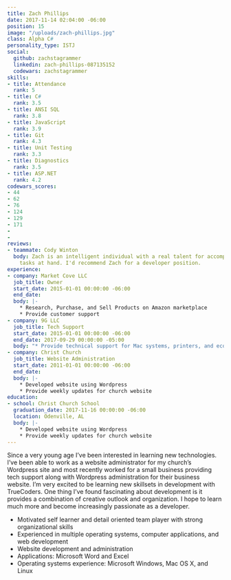 ```yaml
---
title: Zach Phillips
date: 2017-11-14 02:04:00 -06:00
position: 15
image: "/uploads/zach-phillips.jpg"
class: Alpha C#
personality_type: ISTJ
social:
  github: zachstagrammer
  linkedin: zach-phillips-087135152
  codewars: zachstagrammer
skills:
- title: Attendance
  rank: 5
- title: C#
  rank: 3.5
- title: ANSI SQL
  rank: 3.8
- title: JavaScript
  rank: 3.9
- title: Git
  rank: 4.3
- title: Unit Testing
  rank: 3.3
- title: Diagnostics
  rank: 3.5
- title: ASP.NET
  rank: 4.2
codewars_scores:
- 44
- 62
- 76
- 124
- 129
- 171
- 
- 
reviews:
- teammate: Cody Winton
  body: Zach is an intelligent individual with a real talent for accomplishing the
    tasks at hand. I'd recommend Zach for a developer position.
experience:
- company: Market Cove LLC
  job_title: Owner
  start_date: 2015-01-01 00:00:00 -06:00
  end_date: 
  body: |-
    * Research, Purchase, and Sell Products on Amazon marketplace
    * Provide customer support
- company: 9G LLC
  job_title: Tech Support
  start_date: 2015-01-01 00:00:00 -06:00
  end_date: 2017-09-29 00:00:00 -05:00
  body: "* Provide technical support for Mac systems, printers, and ecommerce website"
- company: Christ Church
  job_title: Website Administration
  start_date: 2011-01-01 00:00:00 -06:00
  end_date: 
  body: |-
    * Developed website using Wordpress
    * Provide weekly updates for church website
education:
- school: Christ Church School
  graduation_date: 2017-11-16 00:00:00 -06:00
  location: Odenville, AL
  body: |-
    * Developed website using Wordpress
    * Provide weekly updates for church website
---
```


Since a very young age I’ve been interested in learning new technologies. I’ve been able to work as a website administrator for my church’s Wordpress site and most recently worked for a small business providing tech support along with Wordpress administration for their business website. I’m very excited to be learning new skillsets in development with TrueCoders. One
thing I’ve found fascinating about development is it provides a combination of creative outlook and organization. I hope to learn much more and become increasingly passionate as a developer.

* Motivated self learner and detail oriented team player with strong organizational skills
* Experienced in multiple operating systems, computer applications, and web development
* Website development and administration
* Applications: Microsoft Word and Excel
* Operating systems experience: Microsoft Windows, Mac OS X, and Linux